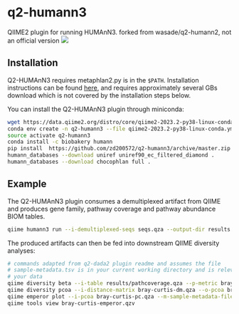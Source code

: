 # q2-humann3

QIIME2 plugin for running HUMAnN3. forked from wasade/q2-humann2, not an official version
![](https://user-images.githubusercontent.com/20882745/229346119-691da579-ecf6-46e9-836f-aec5007de0da.png)

## Installation

Q2-HUMAnN3 requires metaphlan2.py is in the ``$PATH``. Installation instructions can be found [here](https://bitbucket.org/biobakery/metaphlan2), and requires approximately several GBs download which is not covered by the installation steps below.

You can install the Q2-HUMAnN3 plugin through miniconda:

```bash
wget https://data.qiime2.org/distro/core/qiime2-2023.2-py38-linux-conda.yml
conda env create -n q2-humann3 --file qiime2-2023.2-py38-linux-conda.yml
source activate q2-humann3
conda install -c biobakery humann
pip install  https://github.com/zd200572/q2-humann3/archive/master.zip
humann_databases --download uniref uniref90_ec_filtered_diamond .
humann_databases --download chocophlan full .
```

## Example

The Q2-HUMAnN3 plugin consumes a demultiplexed artifact from QIIME and produces gene family, pathway coverage and pathway abundance BIOM tables. 

```bash
qiime humann3 run --i-demultiplexed-seqs seqs.qza --output-dir results --p-threads=1
```

The produced artifacts can then be fed into downstream QIIME diversity analyses:

```bash
# commands adapted from q2-dada2 plugin readme and assumes the file 
# sample-metadata.tsv is in your current working directory and is relevant for
# your data
qiime diversity beta --i-table results/pathcoverage.qza --p-metric braycurtis --o-distance-matrix bray-curtis-dm
qiime diversity pcoa --i-distance-matrix bray-curtis-dm.qza --o-pcoa bray-curtis-pc
qiime emperor plot --i-pcoa bray-curtis-pc.qza --m-sample-metadata-file sample-metadata.tsv --o-visualization bray-curtis-emperor
qiime tools view bray-curtis-emperor.qzv
```
